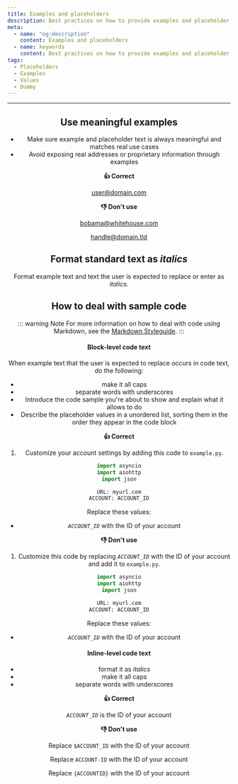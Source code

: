 ```yaml
---
title: Examples and placeholders
description: Best practices on how to provide examples and placeholder text so that users can relate to them
meta:
  - name: "og:description"
    content: Examples and placeholders
  - name: keywords
    content: Best practices on how to provide examples and placeholder text so that users can relate to them
tags:
  - Placeholders
  - Examples
  - Values
  - Dummy
---
```


<Header/>

---

## Use meaningful examples

- Make sure example and placeholder text is always meaningful and matches real use cases
- Avoid exposing real addresses or proprietary information through examples

**:thumbsup: Correct**

user@domain.com

**:thumbsdown: Don't use**

bobama@whitehouse.com

handle@domain.tld

## Format standard text as *italics*

Format example text and text the user is expected to replace or enter as *italics*.

## How to deal with sample code

::: warning Note
For more information on how to deal with code using Markdown, see the [Markdown Styleguide](https://ocular-d.github.io/styleguide-markdown/code.html "Link to ocular-d Markdown Styleguide").
:::

#### Block-level code text

When example text that the user is expected to replace occurs in code text, do the following:

- make it all caps
- separate words with underscores
- Introduce the code sample you're about to show and explain what it allows to do
- Describe the placeholder values in a unordered list, sorting them in the order they appear in the code block

**:thumbsup: Correct**

1. Customize your account settings by adding this code to `example.py`.

```python {6}
import asyncio
import aiohttp
import json

URL: myurl.com
ACCOUNT: ACCOUNT_ID
```

Replace these values:

- *`ACCOUNT_ID`* with the ID of your account

**:thumbsdown: Don't use**

1. Customize this code by replacing *`ACCOUNT_ID`* with the ID of your account and add it to `example.py`.

```python
import asyncio
import aiohttp
import json

URL: myurl.com
ACCOUNT: ACCOUNT_ID
```

Replace these values:

- *`ACCOUNT_ID`* with the ID of your account

#### Inline-level code text

- format it as *italics*
- make it all caps
- separate words with underscores

**:thumbsup: Correct**

*`ACCOUNT_ID`* is the ID of your account

**:thumbsdown: Don't use**

Replace `$ACCOUNT_ID` with the ID of your account

Replace `ACCOUNT-ID` with the ID of your account

Replace `{ACCOUNTID}` with the ID of your account